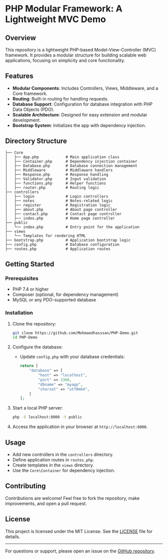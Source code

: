 # PHP Modular Framework: A Lightweight MVC Demo

## Overview
This repository is a lightweight PHP-based Model-View-Controller (MVC) framework. It provides a modular structure for building scalable web applications, focusing on simplicity and core functionality.

## Features
- **Modular Components**: Includes Controllers, Views, Middleware, and a Core framework.
- **Routing**: Built-in routing for handling requests.
- **Database Support**: Configuration for database integration with PHP Data Objects (PDO).
- **Scalable Architecture**: Designed for easy extension and modular development.
- **Bootstrap System**: Initializes the app with dependency injection.

## Directory Structure

```plaintext
├── Core
│   ├── App.php            # Main application class
│   ├── Container.php      # Dependency injection container
│   ├── Database.php       # Database connection management
│   ├── Middleware         # Middleware handlers
│   ├── Response.php       # Response handling
│   ├── Validator.php      # Input validation
│   ├── functions.php      # Helper functions
│   ├── router.php         # Routing logic
├── controllers
│   ├── login              # Login controllers
│   ├── notes              # Notes-related logic
│   ├── register           # Registration logic
│   ├── about.php          # About page controller
│   ├── contact.php        # Contact page controller
│   ├── index.php          # Home page controller
├── public
│   └── index.php          # Entry point for the application
├── views
│   └── Templates for rendering HTML
├── bootstrap.php          # Application bootstrap logic
├── config.php             # Database configuration
├── routes.php             # Application routes
```

## Getting Started

### Prerequisites
- PHP 7.4 or higher
- Composer (optional, for dependency management)
- MySQL or any PDO-supported database

### Installation
1. Clone the repository:
   ```bash
   git clone https://github.com/Mohmaedhasssan/PHP-Demo.git
   cd PHP-Demo
   ```
2. Configure the database:
   - Update `config.php` with your database credentials:
     ```php
     return [
         "database" => [
             "host" => "localhost",
             "port" => 3306,
             "dbname" => "myapp",
             "charset" => "utf8mb4",
         ]
     ];
     ```

3. Start a local PHP server:
   ```bash
   php -S localhost:8000 -t public
   ```
4. Access the application in your browser at `http://localhost:8000`.

## Usage
- Add new controllers in the `controllers` directory.
- Define application routes in `routes.php`.
- Create templates in the `views` directory.
- Use the `Core\Container` for dependency injection.

## Contributing
Contributions are welcome! Feel free to fork the repository, make improvements, and open a pull request.

## License
This project is licensed under the MIT License. See the [LICENSE](LICENSE) file for details.

---

For questions or support, please open an issue on the [GitHub repository](https://github.com/Mohmaedhasssan/PHP-Demo).

